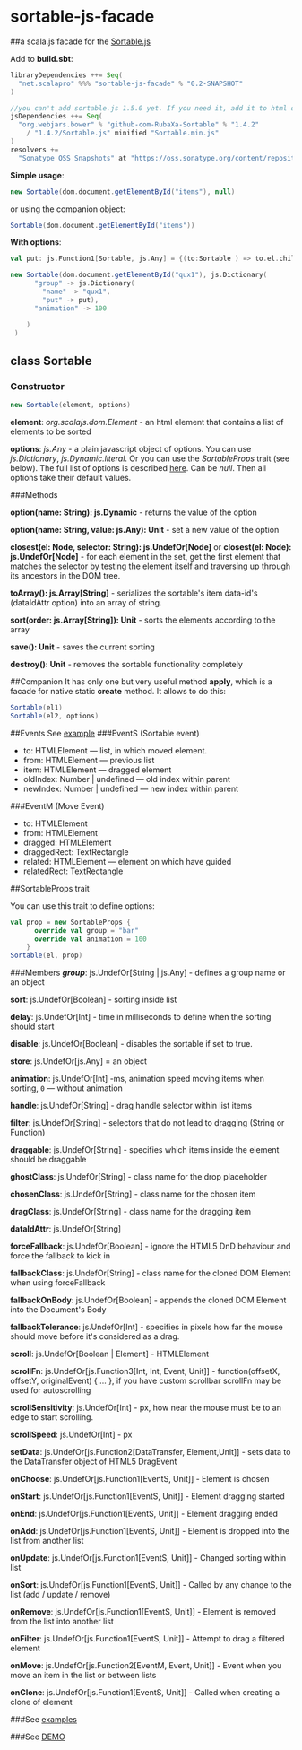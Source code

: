 # sortable-js-facade
##a scala.js facade for the [Sortable.js](https://github.com/RubaXa/Sortable)

Add to **build.sbt**:

```scala
libraryDependencies ++= Seq(
  "net.scalapro" %%% "sortable-js-facade" % "0.2-SNAPSHOT"
)

//you can't add sortable.js 1.5.0 yet. If you need it, add it to html of the page manually
jsDependencies ++= Seq(
  "org.webjars.bower" % "github-com-RubaXa-Sortable" % "1.4.2"
    / "1.4.2/Sortable.js" minified "Sortable.min.js"
)
resolvers +=
  "Sonatype OSS Snapshots" at "https://oss.sonatype.org/content/repositories/snapshots"
```  
  
**Simple usage**:
```scala
new Sortable(dom.document.getElementById("items"), null)
```

or using the companion object:
```scala
Sortable(dom.document.getElementById("items"))
```

**With options**:
```scala
val put: js.Function1[Sortable, js.Any] = {(to:Sortable ) => to.el.children.length < 4}

new Sortable(dom.document.getElementById("qux1"), js.Dictionary(
      "group" -> js.Dictionary(
        "name" -> "qux1",
        "put" -> put),
      "animation" -> 100

    )
 )
```
## class Sortable
### Constructor

```scala
new Sortable(element, options)
```
__element__: _org.scalajs.dom.Element_ - an html element that contains a list of elements to be sorted

__options__: _js.Any_ - a plain javascript object of options. You can use _js.Dictionary_, _js.Dynamic.literal_. Or you can use the _SortableProps_ trait (see below). The full list of options is described [here](https://github.com/RubaXa/Sortable#options). Can be _null_. Then all options take their default values.

###Methods

__option(name: String): js.Dynamic__ - returns the value of the option

__option(name: String, value: js.Any): Unit__ - set a new value of the option

__closest(el: Node, selector: String): js.UndefOr[Node]__ or __closest(el: Node): js.UndefOr[Node]__ - for each element in the set, get the first element that matches the selector by testing the element itself and traversing up through its ancestors in the DOM tree.

__toArray(): js.Array[String]__ - serializes the sortable's item data-id's (dataIdAttr option) into an array of string.

__sort(order: js.Array[String]): Unit__ - sorts the elements according to the array

__save(): Unit__ - saves the current sorting

__destroy(): Unit__ - removes the sortable functionality completely


##Companion
It has only one but very useful method __apply__, which is a facade for native static __create__ method. It allows to do this:
```scala
Sortable(el1)
Sortable(el2, options)

```

##Events
See [example](http://projects.scalapro.net/sortable-js-facade/#example12)
###EventS (Sortable event)

+ to: HTMLElement — list, in which moved element.
+ from: HTMLElement — previous list
+ item: HTMLElement — dragged element
+ oldIndex: Number | undefined — old index within parent
+ newIndex: Number | undefined — new index within parent

###EventM (Move Event)

+ to: HTMLElement
+ from: HTMLElement
+ dragged: HTMLElement
+ draggedRect: TextRectangle
+ related: HTMLElement — element on which have guided
+ relatedRect: TextRectangle


##SortableProps trait

You can use this trait to define options:

```scala
val prop = new SortableProps {
      override val group = "bar"
      override val animation = 100
    }
Sortable(el, prop)

```
###Members
___group___: js.UndefOr[String | js.Any] - defines a group name or an object

__sort__: js.UndefOr[Boolean] - sorting inside list

__delay__: js.UndefOr[Int] - time in milliseconds to define when the sorting should start

__disable__: js.UndefOr[Boolean] - disables the sortable if set to true.

__store__: js.UndefOr[js.Any] = an object

__animation__: js.UndefOr[Int] -ms, animation speed moving items when sorting, `0` — without animation

__handle__: js.UndefOr[String] - drag handle selector within list items

__filter__: js.UndefOr[String] - selectors that do not lead to dragging (String or Function)

__draggable__: js.UndefOr[String] - specifies which items inside the element should be draggable

__ghostClass__: js.UndefOr[String] - class name for the drop placeholder

__chosenClass__: js.UndefOr[String] - class name for the chosen item

__dragClass__: js.UndefOr[String] - class name for the dragging item

__dataIdAttr__: js.UndefOr[String]

__forceFallback__: js.UndefOr[Boolean] - ignore the HTML5 DnD behaviour and force the fallback to kick in

__fallbackClass__: js.UndefOr[String] - class name for the cloned DOM Element when using forceFallback

__fallbackOnBody__: js.UndefOr[Boolean] - appends the cloned DOM Element into the Document's Body

__fallbackTolerance__: js.UndefOr[Int] - specifies in pixels how far the mouse should move before it's considered as a drag.

__scroll__: js.UndefOr[Boolean | Element] - HTMLElement

__scrollFn__: js.UndefOr[js.Function3[Int, Int, Event, Unit]] - function(offsetX, offsetY, originalEvent) { ... }, if you have custom scrollbar scrollFn may be used for autoscrolling

__scrollSensitivity__: js.UndefOr[Int] - px, how near the mouse must be to an edge to start scrolling.

__scrollSpeed__: js.UndefOr[Int] - px

__setData__: js.UndefOr[js.Function2[DataTransfer, Element,Unit]] - sets data to the DataTransfer object of HTML5 DragEvent

__onChoose__: js.UndefOr[js.Function1[EventS, Unit]] -  Element is chosen

__onStart__: js.UndefOr[js.Function1[EventS, Unit]] - Element dragging started
  
__onEnd__: js.UndefOr[js.Function1[EventS, Unit]] - Element dragging ended

__onAdd__: js.UndefOr[js.Function1[EventS, Unit]] - Element is dropped into the list from another list

__onUpdate__: js.UndefOr[js.Function1[EventS, Unit]] - Changed sorting within list

__onSort__: js.UndefOr[js.Function1[EventS, Unit]] - Called by any change to the list (add / update / remove)

__onRemove__: js.UndefOr[js.Function1[EventS, Unit]] - Element is removed from the list into another list

__onFilter__: js.UndefOr[js.Function1[EventS, Unit]] - Attempt to drag a filtered element

__onMove__: js.UndefOr[js.Function2[EventM, Event, Unit]] - Event when you move an item in the list or between lists

__onClone__: js.UndefOr[js.Function1[EventS, Unit]] - Called when creating a clone of element




      
###See [examples](https://github.com/Kremlianski/scalajs-sortable-demos)

###See [DEMO](http://projects.scalapro.net/sortable-js-facade/)

